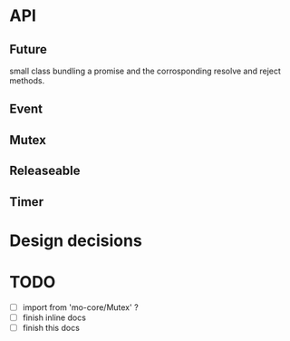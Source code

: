 # API

## Future

small class bundling a promise and the corrosponding resolve and reject
methods.

## Event

## Mutex

## Releaseable

## Timer

# Design decisions

# TODO

- [ ] import from 'mo-core/Mutex' ?
- [ ] finish inline docs
- [ ] finish this docs
